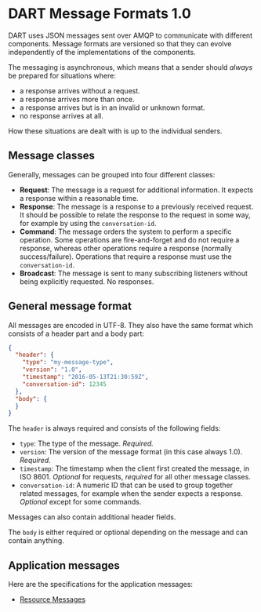 # DART Message Formats 1.0

DART uses JSON messages sent over AMQP to communicate with different components.
Message formats are versioned so that they can evolve independently of the
implementations of the components.

The messaging is asynchronous, which means that a sender should *always* be prepared
for situations where:
* a response arrives without a request.
* a response arrives more than once.
* a response arrives but is in an invalid or unknown format.
* no response arrives at all.

How these situations are dealt with is up to the individual senders.

## Message classes

Generally, messages can be grouped into four different classes:

* **Request**: The message is a request for additional information. It expects a response within a reasonable time.
* **Response**: The message is a response to a previously received request. It should be possible to relate the response
to the request in some way, for example by using the `conversation-id`.
* **Command**: The message orders the system to perform a specific operation. Some operations are fire-and-forget and do not require a response, whereas other operations require a response (normally success/failure). Operations that require a response must use the `conversation-id`.
* **Broadcast**: The message is sent to many subscribing listeners without being explicitly requested. No responses.

## General message format

All messages are encoded in UTF-8. They also have the same format which consists of a header part and
a body part:

```JSON
{
  "header": {
    "type": "my-message-type",
    "version": "1.0",
    "timestamp": "2016-05-13T21:30:59Z",
    "conversation-id": 12345
  },
  "body": {
  }
}
```

The `header` is always required and consists of the following fields:

* `type`: The type of the message. *Required.*
* `version`: The version of the message format (in this case always 1.0). *Required.*
* `timestamp`: The timestamp when the client first created the message, in ISO 8601. *Optional* for requests, *required* for all other message classes.
* `conversation-id`: A numeric ID that can be used to group together related messages,
for example when the sender expects a response. *Optional* except for some commands.

Messages can also contain additional header fields.

The `body` is either required or optional depending on the message and can contain anything.

## Application messages

Here are the specifications for the application messages:

* [Resource Messages](resource-messages.md)
